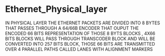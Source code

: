 # Ethernet_Physical_layer
IN PHYSICAL LAYER THE ETHERNET PACKETS ARE DIVIDED INTO 8 BYTES THAT PASSES THROUGH A 64/66B ENCODER THAT OUPUT THE ENCODED 66 BITS REPRESENTATION OF THOSE 8 BYTS BLOCKS , 4X66 BITS BLOCKS WILL PASS THROUGH TRANSCODER BLOCK AND WILL BE CONVERTED INTO 257 BITS BLOCK, THOSE 66 BITS ARE TRANSMITTED OVER 4 PARALLEL PATHS CALLED LANES WITH ALIGNMENT MARKERS 
